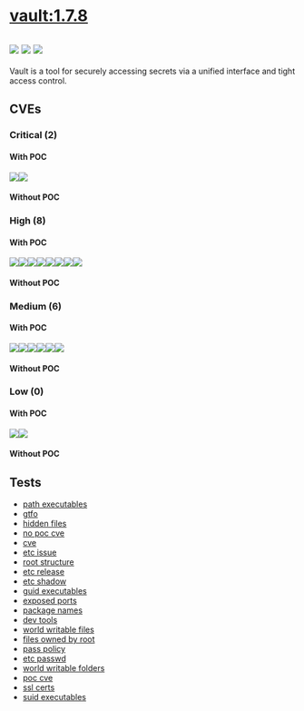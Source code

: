 # [vault:1.7.8](https://hub.docker.com/_/vault?tab=tags)
![](https://img.shields.io/static/v1?label=tag&message=1.7.8&color=blue)
![](https://img.shields.io/badge/Welcome%20to%20Alpine%20Linux%203.14-blue)
![](https://img.shields.io/badge/Kernel%20\r%20on%20an%20\m%20()-blue)
---
<p>
Vault is a tool for securely accessing secrets via a unified interface and tight access control.
</p>

## CVEs
### Critical (2)
#### With POC
[![](https://img.shields.io/badge/🔗%20CVE--2022--28391-CRITICAL-red)](https://github.com/trickest/cve/blob/main/2022/CVE-2022-28391.md)[![](https://img.shields.io/badge/🔗%20CVE--2019--20933-CRITICAL-red)](https://github.com/trickest/cve/blob/main/2019/CVE-2019-20933.md)
#### Without POC


### High (8)
#### With POC
[![](https://img.shields.io/badge/🔗%20CVE--2018--1098-HIGH-organge)](https://github.com/trickest/cve/blob/main/2018/CVE-2018-1098.md)[![](https://img.shields.io/badge/🔗%20CVE--2020--29529-HIGH-organge)](https://github.com/trickest/cve/blob/main/2020/CVE-2020-29529.md)[![](https://img.shields.io/badge/🔗%20CVE--2021--3121-HIGH-organge)](https://github.com/trickest/cve/blob/main/2021/CVE-2021-3121.md)[![](https://img.shields.io/badge/🔗%20CVE--2020--16845-HIGH-organge)](https://github.com/trickest/cve/blob/main/2020/CVE-2020-16845.md)[![](https://img.shields.io/badge/🔗%20CVE--2022--27191-HIGH-organge)](https://github.com/trickest/cve/blob/main/2022/CVE-2022-27191.md)[![](https://img.shields.io/badge/🔗%20CVE--2022--0778-HIGH-organge)](https://github.com/trickest/cve/blob/main/2022/CVE-2022-0778.md)[![](https://img.shields.io/badge/🔗%20CVE--2021--29482-HIGH-organge)](https://github.com/trickest/cve/blob/main/2021/CVE-2021-29482.md)[![](https://img.shields.io/badge/🔗%20CVE--2018--25032-HIGH-organge)](https://github.com/trickest/cve/blob/main/2018/CVE-2018-25032.md)
#### Without POC


### Medium (6)
#### With POC
[![](https://img.shields.io/badge/🔗%20CVE--2018--1099-MEDIUM-yellow)](https://github.com/trickest/cve/blob/main/2018/CVE-2018-1099.md)[![](https://img.shields.io/badge/🔗%20CVE--2018--17572-MEDIUM-yellow)](https://github.com/trickest/cve/blob/main/2018/CVE-2018-17572.md)[![](https://img.shields.io/badge/🔗%20CVE--2019--11254-MEDIUM-yellow)](https://github.com/trickest/cve/blob/main/2019/CVE-2019-11254.md)[![](https://img.shields.io/badge/🔗%20CVE--2020--8565-MEDIUM-yellow)](https://github.com/trickest/cve/blob/main/2020/CVE-2020-8565.md)[![](https://img.shields.io/badge/🔗%20CVE--2019--10743-MEDIUM-yellow)](https://github.com/trickest/cve/blob/main/2019/CVE-2019-10743.md)[![](https://img.shields.io/badge/🔗%20CVE--2021--20329-MEDIUM-yellow)](https://github.com/trickest/cve/blob/main/2021/CVE-2021-20329.md)
#### Without POC


### Low (0)
#### With POC
[![](https://img.shields.io/badge/🔗%20CVE--2021--29482-LOW-blue)](https://github.com/trickest/cve/blob/main/2021/CVE-2021-29482.md)[![](https://img.shields.io/badge/🔗%20CVE--2020--8565-LOW-blue)](https://github.com/trickest/cve/blob/main/2020/CVE-2020-8565.md)
#### Without POC


## Tests
* [path executables](reports/path-executables.txt)
* [gtfo](reports/gtfo.txt)
* [hidden files](reports/hidden-files.txt)
* [no poc cve](reports/no-poc-cve.txt)
* [cve](reports/cve.txt)
* [etc issue](reports/etc-issue.txt)
* [root structure](reports/root-structure.txt)
* [etc release](reports/etc-release.txt)
* [etc shadow](reports/etc-shadow.txt)
* [guid executables](reports/guid-executables.txt)
* [exposed ports](reports/exposed-ports.txt)
* [package names](reports/package-names.txt)
* [dev tools](reports/dev-tools.txt)
* [world writable files](reports/world-writable-files.txt)
* [files owned by root](reports/files-owned-by-root.txt)
* [pass policy](reports/pass-policy.txt)
* [etc passwd](reports/etc-passwd.txt)
* [world writable folders](reports/world-writable-folders.txt)
* [poc cve](reports/poc-cve.txt)
* [ssl certs](reports/ssl-certs.txt)
* [suid executables](reports/suid-executables.txt)
